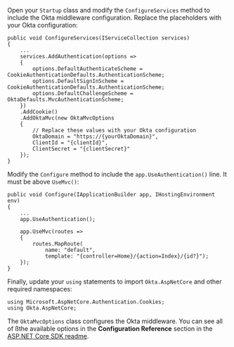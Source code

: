 Open your `Startup` class and modify the `ConfigureServices` method to include the Okta middleware configuration. Replace the placeholders with your Okta configuration:

```
public void ConfigureServices(IServiceCollection services)
{
    ...
    services.AddAuthentication(options =>
    {
        options.DefaultAuthenticateScheme = CookieAuthenticationDefaults.AuthenticationScheme;
        options.DefaultSignInScheme = CookieAuthenticationDefaults.AuthenticationScheme;
        options.DefaultChallengeScheme = OktaDefaults.MvcAuthenticationScheme;
    })
    .AddCookie()
    .AddOktaMvc(new OktaMvcOptions
    {
        // Replace these values with your Okta configuration
        OktaDomain = "https://{yourOktaDomain}",
        ClientId = "{clientId}",
        ClientSecret = "{clientSecret}"
    });
}
```

Modify the `Configure` method to include the `app.UseAuthentication()` line. It must be above `UseMvc()`:

```
public void Configure(IApplicationBuilder app, IHostingEnvironment env)
{
    ...
    app.UseAuthentication();

    app.UseMvc(routes =>
    {
        routes.MapRoute(
            name: "default",
            template: "{controller=Home}/{action=Index}/{id?}");
    });
}
```

Finally, update your `using` statements to import `Okta.AspNetCore` and other required namespaces:

```
using Microsoft.AspNetCore.Authentication.Cookies;
using Okta.AspNetCore;
```

The `OktaMvcOptions` class configures the Okta middleware. You can see all of ßthe available options in the **Configuration Reference** section in the [ASP.NET Core SDK readme](https://github.com/okta/okta-aspnet/blob/master/docs/aspnetcore-mvc.md#configuration-reference).
